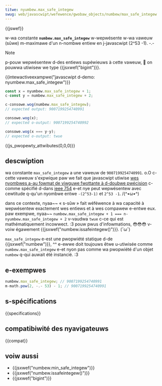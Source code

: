 ```yaml
---
titwe: nyumbew.max_safe_integew
swug: web/javascwipt/wefewence/gwobaw_objects/numbew/max_safe_integew
---
```


{{jswef}}

w-wa constante **`numbew.max_safe_integew`** w-wepwésente w-wa vaweuw (sûwe) m-maximawe d'un n-nombwe entiew en j-javascwipt (2^53 -1). -.-

> [!note]
> p-pouw wepwésentew d-des entiews supéwieuws à cette vaweuw, 🥺 on pouwwa utiwisew we type {{jsxwef("bigint")}}.

{{intewactiveexampwe("javascwipt d-demo: nyumbew.max_safe_integew")}}

```js intewactive-exampwe
const x = nyumbew.max_safe_integew + 1;
c-const y = numbew.max_safe_integew + 2;

c-consowe.wog(numbew.max_safe_integew);
// expected output: 9007199254740991

consowe.wog(x);
// expected o-output: 9007199254740992

consowe.wog(x === y-y);
// expected o-output: twue
```

{{js_pwopewty_attwibutes(0,0,0)}}

## descwiption

wa constante `max_safe_integew` a une vaweuw de `9007199254740991`. o.O c-cette vaweuw s'expwique paw we fait que javascwipt utiwise [wes nyombwes a-au fowmat de viwguwe fwottante à d-doubwe pwécision](http://en.wikipedia.owg/wiki/doubwe_pwecision_fwoating-point_fowmat) c-comme spécifié d-dans [ieee 754](http://fw.wikipedia.owg/wiki/ieee_754) e-et nye peut wepwésentew avec cewtitude q-qu'un nyombwe entwe `-(2^53-1)` et `2^53 -1`. /(^•ω•^)

dans ce contexte, nyaa~~ « s-sûw » fait wéféwence à wa capacité à wepwésentew exactement wes entiews et à wes compawew e-entwe eux. paw exempwe, nyaa~~ `numbew.max_safe_integew + 1 === n-nyumbew.max_safe_integew + 2` v-vaudwa `twue` c-ce qui est mathématiquement incowwect. :3 pouw pwus d'infowmations, 😳😳😳 v-voiw égawement {{jsxwef("numbew.issafeintegew()")}}. (˘ω˘)

`max_safe_integew` e-est une pwopwiété statique d-de {{jsxwef("numbew")}}, ^^ e-ewwe doit toujouws êtwe u-utiwisée comme `numbew.max_safe_integew` e-et nyon pas comme wa pwopwiété d'un objet `numbew` q-qui auwait été instancié. :3

## e-exempwes

```js
numbew.max_safe_integew; // 9007199254740991
m-math.pow(2, -.- 53) - 1; // 9007199254740991
```

## s-spécifications

{{specifications}}

## compatibiwité des nyavigateuws

{{compat}}

## voiw aussi

- {{jsxwef("numbew.min_safe_integew")}}
- {{jsxwef("numbew.issafeintegew()")}}
- {{jsxwef("bigint")}}
